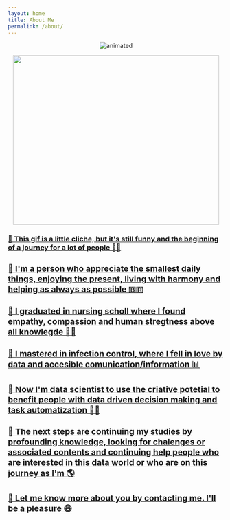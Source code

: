 ```yaml
---
layout: home
title: About Me
permalink: /about/
---
```


<p align=center> 
  <img src="https://www.instagram.com/ninatsurstudio/" alt="animated" />
</p>


<p align=center>
   <image src="https://giphy.com/embed/MeJgB3yMMwIaHmKD4z" width="480" height="394" frameBorder="0" class="giphy-embed" allowFullScreen></iframe><p><a href="https://giphy.com/gifs/2000s-00s-middle-school-MeJgB3yMMwIaHmKD4z" >



<body>
   <h3> 🔸 This gif is a little cliche, but it's still funny and the beginning of a journey for a lot of people 🧙‍♀️
   <h3> 🔸 I'm a person who appreciate the smallest daily things, enjoying the present, living with harmony and helping as always as possible 🇧🇷
   <h3> 🔸 I graduated in nursing scholl where I found empathy, compassion and human stregtness above all knowlegde 👩‍⚕️
   <h3> 🔸 I mastered in infection control, where I fell in love by data and accesible comunication/information 📊
   <h3> 🔸 Now I'm data scientist to use the criative potetial to benefit people with data driven decision making and task automatization 👩‍💻
   <h3> 🔸 The next steps are continuing my studies by profounding knowledge, looking for chalenges or associated contents and continuing help people who are interested in this data world or who are on this journey as I'm 🌎
   <h3> 🔸 Let me know more about you by contacting me. I'll be a pleasure 😄
</body>

